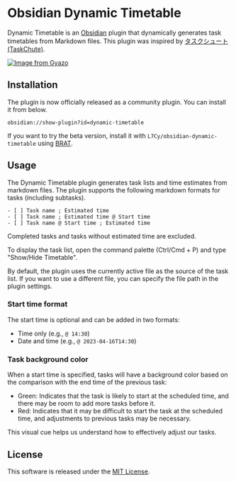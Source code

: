 # Obsidian Dynamic Timetable

Dynamic Timetable is an [Obsidian](https://obsidian.md/) plugin that dynamically generates task timetables from Markdown files. This plugin was inspired by [タスクシュート(TaskChute)](https://cyblog.biz/pro/taskchute2/index2.php).

[![Image from Gyazo](https://i.gyazo.com/807381e9ff8284f186b87dc887f01376.gif)](https://gyazo.com/807381e9ff8284f186b87dc887f01376)

## Installation
The plugin is now officially released as a community plugin. You can install it from below.
```
obsidian://show-plugin?id=dynamic-timetable
```

If you want to try the beta version, install it with `L7Cy/obsidian-dynamic-timetable` using [BRAT](https://github.com/TfTHacker/obsidian42-brat).

## Usage
The Dynamic Timetable plugin generates task lists and time estimates from markdown files. The plugin supports the following markdown formats for tasks (including subtasks).

```
- [ ] Task name ; Estimated time
- [ ] Task name ; Estimated time @ Start time
- [ ] Task name @ Start time ; Estimated time
```
Completed tasks and tasks without estimated time are excluded.

To display the task list, open the command palette (Ctrl/Cmd + P) and type "Show/Hide Timetable".

By default, the plugin uses the currently active file as the source of the task list. If you want to use a different file, you can specify the file path in the plugin settings.

### Start time format
The start time is optional and can be added in two formats:

- Time only (e.g., `@ 14:30`)
- Date and time (e.g., `@ 2023-04-16T14:30`)

### Task background color
When a start time is specified, tasks will have a background color based on the comparison with the end time of the previous task:

- Green: Indicates that the task is likely to start at the scheduled time, and there may be room to add more tasks before it.
- Red: Indicates that it may be difficult to start the task at the scheduled time, and adjustments to previous tasks may be necessary.

This visual cue helps us understand how to effectively adjust our tasks.

## License
This software is released under the [MIT License](https://opensource.org/license/mit/).
